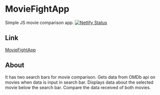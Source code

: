 # MovieFightApp
 Simple JS movie comparison app.
 [![Netlify Status](https://api.netlify.com/api/v1/badges/6e3cebec-6878-4194-8ab8-b5a3ccfeeec7/deploy-status)](https://app.netlify.com/sites/moviefightapp420/deploys)

## Link
 [MovieFightApp](https://theyatinjain.github.io/MovieFightApp)
    
## About
 It has two search bars for movie comparison.
 Gets data from OMDb api on movies when data is input in search bar.
 Displays data about the selected movie below the search bar.
 Compare the data received of both movies.
